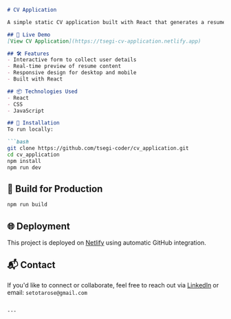 

```markdown
# CV Application

A simple static CV application built with React that generates a resume using user-submitted information through a form.

## 🚀 Live Demo
[View CV Application](https://tsegi-cv-application.netlify.app)

## 🛠 Features
- Interactive form to collect user details
- Real-time preview of resume content
- Responsive design for desktop and mobile
- Built with React

## 📦 Technologies Used
- React
- CSS
- JavaScript

## 📁 Installation
To run locally:

```bash
git clone https://github.com/tsegi-coder/cv_application.git
cd cv_application
npm install
npm run dev
```

## 🧱 Build for Production
```bash
npm run build
```

## 🌐 Deployment
This project is deployed on [Netlify](https://www.netlify.com/) using automatic GitHub integration.

## 📬 Contact
If you'd like to connect or collaborate, feel free to reach out via [LinkedIn](https://www.linkedin.com/) or email: `setotarose@gmail.com`
```

---


